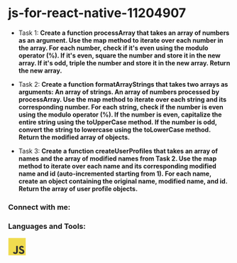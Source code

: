 # js-for-react-native-11204907

- Task 1: **Create a function processArray that takes an array of numbers as an argument. Use the map method to iterate over each number in the array. For each number, check if it's even using the modulo operator (%). If it's even, square the number and store it in the new array. If it's odd, triple the number and store it in the new array. Return the new array.**

- Task 2: **Create a function formatArrayStrings that takes two arrays as arguments: An array of strings. An array of numbers processed by processArray. Use the map method to iterate over each string and its corresponding number. For each string, check if the number is even using the modulo operator (%). If the number is even, capitalize the entire string using the toUpperCase method. If the number is odd, convert the string to lowercase using the toLowerCase method. Return the modified array of objects.**

- Task 3: **Create a function createUserProfiles that takes an array of names and the array of modified names from Task 2. Use the map method to iterate over each name and its corresponding modified name and id (auto-incremented starting from 1). For each name, create an object containing the original name, modified name, and id. Return the array of user profile objects.**

<h3 align="left">Connect with me:</h3>
<p align="left">
</p>

<h3 align="left">Languages and Tools:</h3>
<p align="left"> <a href="https://developer.mozilla.org/en-US/docs/Web/JavaScript" target="_blank" rel="noreferrer"> <img src="https://raw.githubusercontent.com/devicons/devicon/master/icons/javascript/javascript-original.svg" alt="javascript" width="40" height="40"/> </a> </p>


 
